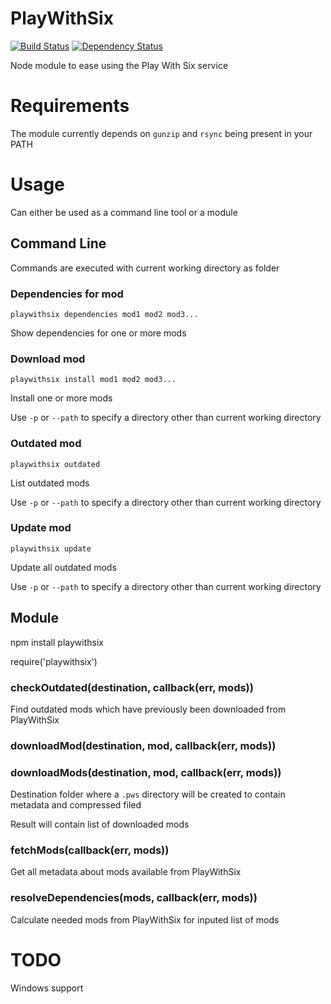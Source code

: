 # PlayWithSix

[![Build Status](https://travis-ci.org/Dahlgren/node-playwithsix.svg)](http://travis-ci.org/Dahlgren/node-playwithsix)
[![Dependency Status](https://david-dm.org/dahlgren/node-playwithsix.png)](https://david-dm.org/dahlgren/node-playwithsix)

Node module to ease using the Play With Six service

# Requirements

The module currently depends on `gunzip` and `rsync` being present in your PATH

# Usage

Can either be used as a command line tool or a module

## Command Line

Commands are executed with current working directory as folder

### Dependencies for mod

`playwithsix dependencies mod1 mod2 mod3...`

Show dependencies for one or more mods

### Download mod

`playwithsix install mod1 mod2 mod3...`

Install one or more mods

Use `-p` or `--path` to specify a directory other than current working directory

### Outdated mod

`playwithsix outdated`

List outdated mods

Use `-p` or `--path` to specify a directory other than current working directory

### Update mod

`playwithsix update`

Update all outdated mods

Use `-p` or `--path` to specify a directory other than current working directory

## Module

  npm install playwithsix

  require('playwithsix')

### checkOutdated(destination, callback(err, mods))

Find outdated mods which have previously been downloaded from PlayWithSix

### downloadMod(destination, mod, callback(err, mods))
### downloadMods(destination, mod, callback(err, mods))

Destination folder where a `.pws` directory will be created
to contain metadata and compressed filed

Result will contain list of downloaded mods

### fetchMods(callback(err, mods))

Get all metadata about mods available from PlayWithSix

### resolveDependencies(mods, callback(err, mods))

Calculate needed mods from PlayWithSix for inputed list of mods

# TODO

Windows support
